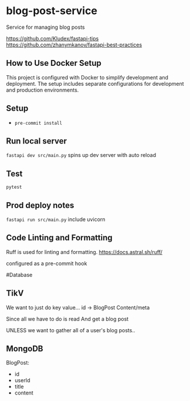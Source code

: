 # blog-post-service
Service for managing blog posts


https://github.com/Kludex/fastapi-tips
https://github.com/zhanymkanov/fastapi-best-practices
## How to Use Docker Setup

This project is configured with Docker to simplify development and deployment. The setup includes separate configurations for development and production environments.

## Setup
- `pre-commit install`



## Run local server
`fastapi dev src/main.py`
spins up dev server with auto reload

## Test
`pytest`

## Prod deploy notes
`fastapi run src/main.py` include uvicorn


## Code Linting and Formatting
Ruff is used for linting and formatting.
https://docs.astral.sh/ruff/

configured as a pre-commit hook

#Database
## TikV
We want to just do key value...
id -> BlogPost Content/meta

Since all we have to do is read
And get a blog post

UNLESS we want to gather all of a user's blog posts..

## MongoDB
BlogPost:
- id
- userId
- title
- content



